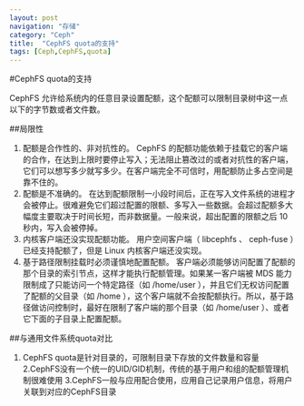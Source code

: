 ```yaml
---
layout: post
navigation: "存储"
category: "Ceph"
title:  "CephFS quota的支持"
tags: [Ceph,CephFS,quota]
---
```


#CephFS quota的支持

CephFS 允许给系统内的任意目录设置配额，这个配额可以限制目录树中这一点以下的字节数或者文件数。

##局限性
1. 配额是合作性的、非对抗性的。 CephFS 的配额功能依赖于挂载它的客户端的合作，在达到上限时要停止写入；无法阻止篡改过的或者对抗性的客户端，它们可以想写多少就写多少。在客户端完全不可信时，用配额防止多占空间是靠不住的。
2. 配额是不准确的。 在达到配额限制一小段时间后，正在写入文件系统的进程才会被停止。很难避免它们超过配置的限额、多写入一些数据。会超过配额多大幅度主要取决于时间长短，而非数据量。一般来说，超出配置的限额之后 10 秒内，写入会被停掉。
3. 内核客户端还没实现配额功能。 用户空间客户端（ libcephfs 、 ceph-fuse ）已经支持配额了，但是 Linux 内核客户端还没实现。
4. 基于路径限制挂载时必须谨慎地配置配额。 客户端必须能够访问配置了配额的那个目录的索引节点，这样才能执行配额管理。如果某一客户端被 MDS 能力限制成了只能访问一个特定路径（如 /home/user ），并且它们无权访问配置了配额的父目录（如 /home ），这个客户端就不会按配额执行。所以，基于路径做访问控制时，最好在限制了客户端的那个目录（如 /home/user ）、或者它下面的子目录上配置配额。

##与通用文件系统quota对比
1.	CephFS quota是针对目录的，可限制目录下存放的文件数量和容量
  2.CephFS没有一个统一的UID/GID机制，传统的基于用户和组的配额管理机制很难使用
  3.CephFS一般与应用配合使用，应用自己记录用户信息，将用户关联到对应的CephFS目录




